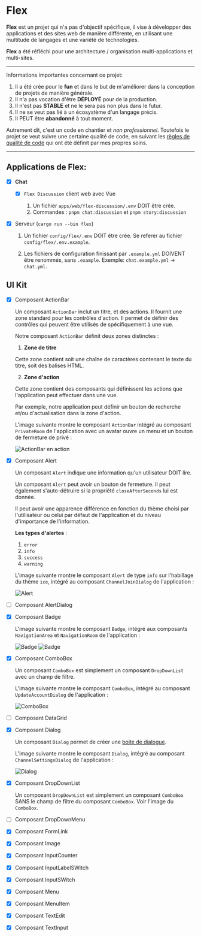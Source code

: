 # Flex

**Flex** est un projet qui n'a pas d'objectif spécifique, il vise à développer des applications et des sites web de
manière différente, en utilisant une multitude de langages et une variété de technologies.

**Flex** a été réfléchi pour une architecture / organisation multi-applications et multi-sites.

---

Informations importantes concernant ce projet:

1.  Il a été crée pour le **fun** et dans le but de m'améliorer dans la conception de projets de manière générale.
2.  Il n'a pas vocation d'être **DÉPLOYÉ** pour de la production.
3.  Il n'est pas **STABLE** et ne le sera pas non plus dans le futur.
4.  Il ne se veut pas lié à un écosystème d'un langage précis.
5.  Il PEUT être **abandonné** à tout moment.

Autrement dit, c'est un code en chantier et _non professionnel_. Toutefois le projet se veut suivre une certaine qualité
de code, en suivant les [règles de qualité de code](docs/code-quality/) qui ont été définit par mes propres soins.

---

## Applications de **Flex**:

-   [x] **Chat**

    -   [x] `Flex Discussion` client web avec Vue

        1. Un fichier `apps/web/flex-discussion/.env` DOIT être crée.
        2. Commandes : `pnpm chat:discussion` et `pnpm story:discussion`

-   [x] Serveur (`cargo run --bin flex`)

    1.  Un fichier `config/flex/.env` DOIT être crée. Se referer au fichier
        `config/flex/.env.example`.

    2.  Les fichiers de configuration finissant par `.example.yml` DOIVENT être renommés, sans `.example`.
        Exemple: `chat.example.yml` -> `chat.yml`.

## UI Kit

-   [x] Composant ActionBar

    Un composant `ActionBar` inclut un titre, et des actions. Il fournit une zone standard pour les contrôles d'action. Il permet de définir des contrôles qui peuvent être utilisés de spécifiquement à une vue.

    Notre composant `ActionBar` définit deux zones distinctes :

    1.  **Zone de titre**

    Cette zone contient soit une chaîne de caractères contenant le texte du titre, soit des balises HTML.

    2.  **Zone d'action**

    Cette zone contient des composants qui définissent les actions que l'application peut effectuer dans une vue.

    Par exemple, notre application peut définir un bouton de recherche et/ou d'actualisation dans la zone d'action.

    L'image suivante montre le composant `ActionBar` intégré au composant `PrivateRoom` de l'application avec un avatar ouvre un menu et un bouton de fermeture de privé :

    ![ActionBar en action](docs/flex-uikit/actionbar.png)

-   [x] Composant Alert

    Un composant `Alert` indique une information qu'un utilisateur DOIT lire.

    Un composant `Alert` peut avoir un bouton de fermeture. Il peut également s'auto-détruire si la propriété
    `closeAfterSeconds` lui est donnée.

    Il peut avoir une apparence différence en fonction du thème choisi par l'utilisateur ou celui par défaut de l'application et du niveau d'importance de l'information.

    **Les types d'alertes** :

    1.  `error`
    2.  `info`
    3.  `success`
    4.  `warning`

    L'image suivante montre le composant `Alert` de type `info` sur l'habillage du thème `ice`, intégré au composant
    `ChannelJoinDialog` de l'application :

    ![Alert](docs/flex-uikit/alert.png)

-   [ ] Composant AlertDialog
-   [x] Composant Badge

    L'image suivante montre le composant `Badge`, intégré aux composants `NavigationArea` et `NavigationRoom` de
    l'application :

    ![Badge](docs/flex-uikit/badge1.png)
    ![Badge](docs/flex-uikit/badge2.png)

-   [x] Composant ComboBox

    Un composant `ComboBox` est simplement un composant `DropDownList` avec un
    champ de filtre.

    L'image suivante montre le composant `ComboBox`, intégré au composant `UpdateAccountDialog` de l'application :

    ![ComboBox](docs/flex-uikit/combobox.png)

-   [ ] Composant DataGrid
-   [x] Composant Dialog

    Un composant `Dialog` permet de créer une [boite de dialogue](https://developer.mozilla.org/fr/docs/Web/HTML/Element/dialog).

    L'image suivante montre le composant `Dialog`, intégré au composant `ChannelSettingsDialog` de l'application :

    ![Dialog](docs/flex-uikit/dialog.png)

-   [x] Composant DropDownList

    Un composant `DropDownList` est simplement un composant `ComboBox` SANS le
    champ de filtre du composant `ComboBox`. Voir l'image du `ComboBox`.

-   [ ] Composant DropDownMenu

-   [x] Composant FormLink
-   [x] Composant Image
-   [x] Composant InputCounter
-   [x] Composant InputLabelSWitch
-   [x] Composant InputSWitch
-   [x] Composant Menu
-   [x] Composant MenuItem
-   [x] Composant TextEdit
-   [x] Composant TextInput

